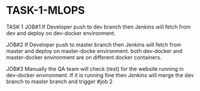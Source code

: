 # TASK-1-MLOPS
TASK 1
JOB#1
If Developer push to dev branch then Jenkins will fetch from dev and deploy on dev-docker environment.

JOB#2
If Developer push to master branch then Jenkins will fetch from master and deploy on master-docke environment.
both dev-docker and master-docker environment are on different docker containers.

JOB#3
Manually the QA team will check (test) for the website running in dev-docker environment. 
If it is running fine then Jenkins will merge the dev branch to master branch and trigger #job 2
